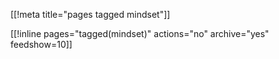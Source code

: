 [[!meta title="pages tagged mindset"]]

[[!inline pages="tagged(mindset)" actions="no" archive="yes"
feedshow=10]]
